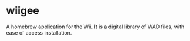 # wiigee
A homebrew application for the Wii. It is a digital library of WAD files, with ease of access installation.
